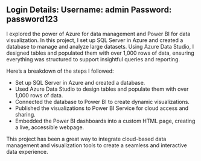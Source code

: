 Login Details:
Username: admin
Password: password123
-----------------------------------------------------------------------------------------------------------


I explored the power of Azure for data management and Power BI for data visualization. In this project, I set up SQL Server in Azure and created a database to manage and analyze large datasets. Using Azure Data Studio, I designed tables and populated them with over 1,000 rows of data, ensuring everything was structured to support insightful queries and reporting.

Here’s a breakdown of the steps I followed:
- Set up SQL Server in Azure and created a database.
- Used Azure Data Studio to design tables and populate them with over 1,000 rows of data.
- Connected the database to Power BI to create dynamic visualizations.
- Published the visualizations to Power BI Service for cloud access and sharing.
- Embedded the Power BI dashboards into a custom HTML page, creating a live, accessible webpage.

This project has been a great way to integrate cloud-based data management and visualization tools to create a seamless and interactive data experience.

